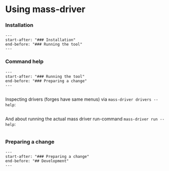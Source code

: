 # Using mass-driver


### Installation

```{include} ../../README.md
---
start-after: "### Installation"
end-before: "### Running the tool"
---
```
### Command help

```{include} ../../README.md
---
start-after: "### Running the tool"
end-before: "### Preparing a change"
---
```
```{program-output} poetry run mass-driver --help
```

Inspecting drivers (forges have same menus) via `mass-driver drivers --help`:

```{program-output} poetry run mass-driver drivers --help
```

And about running the actual mass driver run-command `mass-driver run --help`:

```{program-output} poetry run mass-driver run --help
```

### Preparing a change


```{include} ../../README.md
---
start-after: "### Preparing a change"
end-before: "## Development"
---
```
